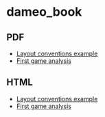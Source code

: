 # dameo_book

## PDF
- [Layout conventions example](./pdf/01-LayoutConventionsExample.html.pdf)
- [First game analysis](./pdf/02-APTournament4-kirin-oleg_topol.html.pdf)

## HTML
- [Layout conventions example](./01-LayoutConventionsExample/LayoutConventionsExample.html)
- [First game analysis](./02-APTournament4-kirin-oleg_topol/APTournament4-kirin-oleg_topol.html)


